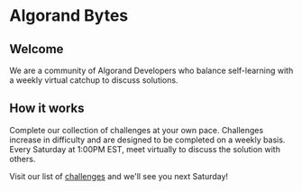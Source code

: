 # Algorand Bytes

## Welcome
We are a community of Algorand Developers who balance self-learning with a weekly virtual catchup to discuss solutions.

## How it works
Complete our collection of challenges at your own pace. Challenges increase in difficulty and are designed to be completed on a weekly basis. Every Saturday at 1:00PM EST, meet virtually to discuss the solution with others.

Visit our list of [challenges](https://github.com/connorjcantrell/algorandbytes/challenges) and we'll see you next Saturday!